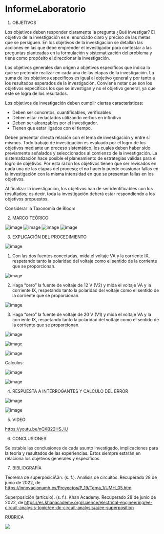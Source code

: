 # InformeLaboratorio


1. OBJETIVOS

Los objetivos deben responder claramente la pregunta ¿Qué investigar? 
El objetivo de la investigación es el enunciado claro y preciso de las metas que se persiguen. En los objetivos de la investigación se detallan las acciones en las que debe emprender el investigador para contestar a las preguntas planteadas en la formulación y sistematización del problema y tiene como propósito el direccionar la investigación. 

Los objetivos generales dan origen a objetivos específicos que indica lo que se pretende realizar en cada una de las etapas de la investigación. La suma de los objetivos específicos es igual al objetivo general y por tanto a los resultados esperados de la investigación. Conviene notar que son los objetivos específicos los que se investigan y no el objetivo general, ya que este se logra de los resultados. 

Los objetivos de investigación deben cumplir ciertas características: 
* Deben ser concretos, cuantificables, verificables 
* Deben estar redactados utilizando verbos en infinitivo 
* Deben ser alcanzables por el investigador. 
* Tienen que estar ligados con el tiempo. 


Deben presentar directa relación con el tema de investigación y entre sí mismos. Todo trabajo de investigación es evaluado por el logro de los objetivos mediante un proceso sistemático, los cuales deben haber sido previamente señalados y seleccionados al comienzo de la investigación. La sistematización hace posible el planeamiento de estrategias válidas para el logro de objetivos. Por esta razón los objetivos tienen que ser revisados en cada una de las etapas del proceso; el no hacerlo puede ocasionar fallas en la investigación con la misma intensidad en que se presentan fallas en los objetivos. 

Al finalizar la investigación, los objetivos han de ser identificables con los resultados; es decir, toda la investigación deberá estar respondiendo a los objetivos propuestos. 

Considerar la Taxonomía de Bloom

2. MARCO TEÓRICO 

![image](https://user-images.githubusercontent.com/105679480/176570800-0fa4cbb6-f333-473f-894c-76339f1597e2.png)
![image](https://user-images.githubusercontent.com/105679480/176570831-9ddd7ed7-e290-48ae-ad19-0921b70d3cd5.png)
![image](https://user-images.githubusercontent.com/105679480/176570875-88b59dd2-6060-4fd3-a84b-dbcddce4c64a.png)
![image](https://user-images.githubusercontent.com/105679480/176570911-af1deb51-0dec-46f0-ba6e-bcc99e448bc8.png)


3. EXPLICACIÓN DEL PROCEDIMIENTO

![image](https://user-images.githubusercontent.com/105570939/176661052-8b9495c1-aafc-49f1-99be-d7158d8d3c2d.png)

1. Con las dos fuentes conectadas, mida el voltaje VA y la corriente IX, respetando tanto la polaridad del voltaje como el sentido de la corriente que se proporcionan.

![image](https://user-images.githubusercontent.com/105570939/176664911-b0007268-ef01-4e7d-847e-bcb7831a595c.png)

2. Haga “cero” la fuente de voltaje de 12 V (V2) y mida el voltaje VA y la corriente IX, respetando tanto la polaridad del voltaje como el sentido de la corriente que se proporcionan.

![image](https://user-images.githubusercontent.com/105570939/176665110-cf964aec-7be6-43ca-8f61-a61159bdc365.png)

3. Haga “cero” la fuente de voltaje de 20 V (V1) y mida el voltaje VA y la corriente IX, respetando tanto la polaridad del voltaje como el sentido de la corriente que se proporcionan.

![image](https://user-images.githubusercontent.com/105570939/176665374-f771ab9d-36b5-4445-ada1-0365bd21c4aa.png)

![image](https://user-images.githubusercontent.com/105570939/176666396-d48b1963-c100-4ec1-95aa-5487eca9a5de.png)

![image](https://user-images.githubusercontent.com/105570939/176675552-84715e8c-5412-42fd-9020-dc393fb6dd52.png)


Calculos:

![image](https://user-images.githubusercontent.com/105570939/176669691-7df6d327-494a-43e3-a044-4f4c3bdd12e1.png)

![image](https://user-images.githubusercontent.com/105570939/176669917-1f872dd4-1452-46ff-9ebf-d4e50b1b3f67.png)

4. RESPUESTA A INTERROGANTES Y CALCULO DEL ERROR

![image](https://user-images.githubusercontent.com/105570939/176675834-6c980b64-8287-4cd4-ad2e-733b9001e41c.png)

![image](https://user-images.githubusercontent.com/105570939/176676594-32b96d02-b102-4653-9f77-931f2ac719c7.png)

5. VIDEO

https://youtu.be/nQXB22HSJiU

6. CONCLUSIONES

Se estable las conclusiones de cada asunto investigado, implicaciones para la teoría y resultados de las experiencias. Estos siempre estarán en relaciona los objetivos generales y específicos.


7. BIBLIOGRAFÍA

Teorema de superposiciÃ3n. (s. f.). Analisis de circuitos. Recuperado 28 de junio de 2022, de https://innovacionumh.es/Proyectos/P_19/Tema_1/UMH_05.htm

Superposición (artículo). (s. f.). Khan Academy. Recuperado 28 de junio de 2022, de https://es.khanacademy.org/science/electrical-engineering/ee-circuit-analysis-topic/ee-dc-circuit-analysis/a/ee-superposition


RUBRICA

![](https://github.com/doalulema/InformeLaboratorio/blob/main/Laboratorio.png)
